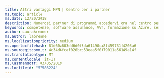 ```yaml
---
title: Altri vantaggi MPN | Centro per i partner
ms.topic: article
ms.date: 12/20/2018
description: Numerosi partner di programmi accedervi ora nel centro per i Partner
keywords: competenze, software assurance, VVT, formazione su Azure, servizi di pianificazione
author: LauraBrenner
ms.author: labrenne
ms.localizationpriority: medium
ms.openlocfilehash: 81d60a603dd6d0f3da61490ca8f459731f4203a6
ms.sourcegitcommit: 4c34d6fcaf020bcc53eaa5f0379011a56149a14f
ms.translationtype: MT
ms.contentlocale: it-IT
ms.lasthandoff: 03/05/2019
ms.locfileid: "57586224"
---
```

